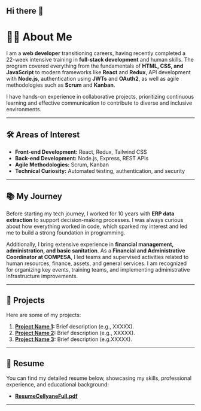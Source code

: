 ## Hi there 👋

# 👩‍💻 About Me  

I am a **web developer** transitioning careers, having recently completed a 22-week intensive training in **full-stack development** and human skills. The program covered everything from the fundamentals of **HTML, CSS, and JavaScript** to modern frameworks like **React** and **Redux**, API development with **Node.js**, authentication using **JWTs** and **OAuth2**, as well as agile methodologies such as **Scrum** and **Kanban**.

I have hands-on experience in collaborative projects, prioritizing continuous learning and effective communication to contribute to diverse and inclusive environments.

---

## 🛠️ Areas of Interest  

- **Front-end Development:** React, Redux, Tailwind CSS  
- **Back-end Development:** Node.js, Express, REST APIs  
- **Agile Methodologies:** Scrum, Kanban  
- **Technical Curiosity:** Automated testing, authentication, and security  

---

## 📚 My Journey  

Before starting my tech journey, I worked for 10 years with **ERP data extraction** to support decision-making processes. I was always curious about how everything worked in code, which sparked my interest and led me to build a strong foundation in programming.  

Additionally, I bring extensive experience in **financial management, administration, and basic sanitation**. As a **Financial and Administrative Coordinator at COMPESA**, I led teams and supervised activities related to human resources, finance, assets, and general services. I am recognized for organizing key events, training teams, and implementing administrative infrastructure improvements.  

---

## 🚀 Projects  

Here are some of my projects:  

1. **[Project Name 1](https://link-to-project-1):** Brief description (e.g., XXXXX).  
2. **[Project Name 2](https://link-to-project-2):** Brief description (e.g., XXXXX).  
3. **[Project Name 3](https://link-to-project-3):** Brief description (e.g.XXXXX).  

---

## 📄 Resume  

You can find my detailed resume below, showcasing my skills, professional experience, and educational background:

- **[ResumeCellyaneFull.pdf](https://github.com/user-attachments/files/18155070/ResumeCellyaneFull.pdf)**
  
---


